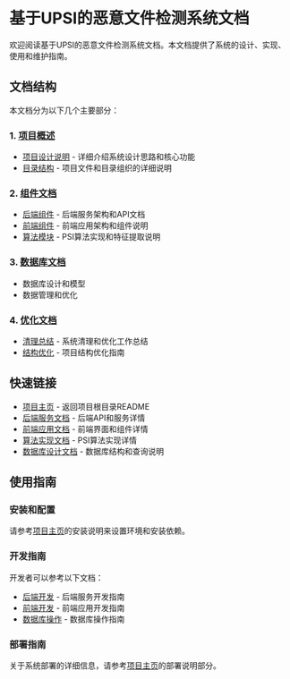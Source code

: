 # 基于UPSI的恶意文件检测系统文档

欢迎阅读基于UPSI的恶意文件检测系统文档。本文档提供了系统的设计、实现、使用和维护指南。

## 文档结构

本文档分为以下几个主要部分：

### 1. [项目概述](./overview/README.md)

- [项目设计说明](./overview/project_notes.md) - 详细介绍系统设计思路和核心功能
- [目录结构](./overview/directory_structure.md) - 项目文件和目录组织的详细说明

### 2. [组件文档](./components/)

- [后端组件](./components/backend.md) - 后端服务架构和API文档
- [前端组件](./components/frontend.md) - 前端应用架构和组件说明
- [算法模块](./components/algorithm.md) - PSI算法实现和特征提取说明

### 3. [数据库文档](./database/database.md)

- 数据库设计和模型
- 数据管理和优化

### 4. [优化文档](./optimization/)

- [清理总结](./optimization/cleanup_summary.md) - 系统清理和优化工作总结
- [结构优化](./optimization/structure_optimization.md) - 项目结构优化指南

## 快速链接

- [项目主页](../README.md) - 返回项目根目录README
- [后端服务文档](./components/backend.md) - 后端API和服务详情
- [前端应用文档](./components/frontend.md) - 前端界面和组件详情
- [算法实现文档](./components/algorithm.md) - PSI算法实现详情
- [数据库设计文档](./database/database.md) - 数据库结构和查询说明

## 使用指南

### 安装和配置

请参考[项目主页](../README.md)的安装说明来设置环境和安装依赖。

### 开发指南

开发者可以参考以下文档：

- [后端开发](./components/backend.md) - 后端服务开发指南
- [前端开发](./components/frontend.md) - 前端应用开发指南
- [数据库操作](./database/database.md) - 数据库操作指南

### 部署指南

关于系统部署的详细信息，请参考[项目主页](../README.md)的部署说明部分。